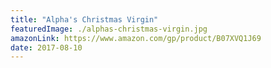 ```yaml
---
title: "Alpha's Christmas Virgin"
featuredImage: ./alphas-christmas-virgin.jpg
amazonLink: https://www.amazon.com/gp/product/B07XVQ1J69
date: 2017-08-10
---
```







